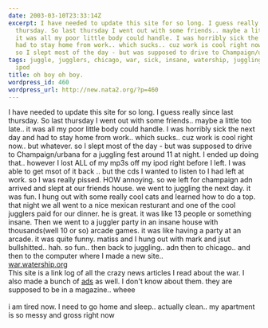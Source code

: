 ```yaml
---
date: 2003-03-10T23:33:14Z
excerpt: I have needed to update this site for so long. I guess really since last
  thursday. So last thursday I went out with some friends.. maybe a little too late..
  it was all my poor little body could handle. I was horribly sick the next day and
  had to stay home from work.. which sucks.. cuz work is cool right now.. but whatever.
  so I slept most of the day - but was supposed to drive to Champaign/urbana...
tags: juggle, jugglers, chicago, war, sick, insane, watership, juggling, games, matiss,
  ipod
title: oh boy oh boy.
wordpress_id: 460
wordpress_url: http://new.nata2.org/?p=460
---
```


I have needed to update this site for so long. I guess really since last thursday. So last thursday I went out with some friends.. maybe a little too late.. it was all my poor little body could handle. I was horribly sick the next day and had to stay home from work.. which sucks.. cuz work is cool right now.. but whatever. so I slept most of the day - but was supposed to drive to Champaign/urbana for a juggling fest around 11 at night. I ended up doing that.. however I lost ALL of my mp3s off my ipod right before I left. I was able to get msot of it back .. but the cds I wanted to listen to I had left at work. so I was really pissed. HOW annoying. so we left for champaign adn arrived and slept at our friends house. we went to juggling the next day. it was fun. I hung out with some really cool cats and learned how to do a top. that night we all went to a nice mexican resturant and one of the cool jugglers paid for our dinner. he is great. it was like 13 people or something insane. Then we went to a juggler party in an insane house with thousands(well 10 or so) arcade games. it was like having a party at an arcade. it was quite funny. matiss and I hung out with mark and jsut bullshitted.. hah. so fun.. then back to juggling.. adn then to chicago.. and then to the computer where I made a new site.. <br/><a href="http://war.watership.org/">war.watership.org</a><br/>This site is a link log of all the crazy news articles I read about the war. I also made a bunch of <a href="http://www.dopeman.org/ads/">ads</a> as well. I don't know about them. they are supposed to be in a magazine.. wheee<br/><br/>i am tired now. I need to go home and sleep.. actually clean.. my apartment is so messy and gross right now
